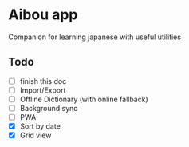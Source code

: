 # Aibou app

Companion for learning japanese with useful utilities

## Todo

- [ ] finish this doc
- [ ] Import/Export
- [ ] Offline Dictionary (with online fallback)
- [ ] Background sync
- [ ] PWA
- [x] Sort by date
- [x] Grid view
